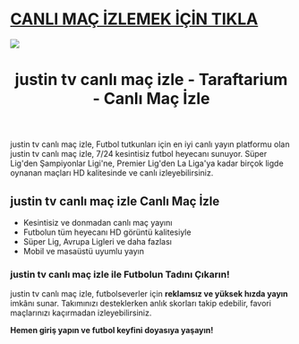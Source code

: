 # <a href="https://workersgirisamp-loyefnbyf4-workers-dev.cdn.ampproject.org/c/s/workersgirisamp.loyefnbyf4.workers.dev/">CANLI MAÇ İZLEMEK İÇİN TIKLA</a>

<a href="https://workersgirisamp-loyefnbyf4-workers-dev.cdn.ampproject.org/c/s/workersgirisamp.loyefnbyf4.workers.dev/"><img src="https://media2.giphy.com/media/v1.Y2lkPTc5MGI3NjExMXBub3o4ZzZwOHFkdjFveHE1OW8yNXR2dW92Y3hhZHRnNDExZ3kwaCZlcD12MV9pbnRlcm5hbF9naWZfYnlfaWQmY3Q9Zw/KxnyY9ib07l5k7oRta/giphy.gif"></a>

<!DOCTYPE html>
<html lang="tr">
<head>
    <meta charset="UTF-8">
    <meta name="viewport" content="width=device-width, initial-scale=1.0">
    <meta name="title" content="justin tv canlı maç izle - Taraftarium - Canlı Maç İzle">
    <meta name="description" content="justin tv canlı maç izle, canlı spor yayınları sunan bir web sitesidir. Bu platform, sporseverlere futbol maçları başta olmak üzere geniş bir spor içeriği sunmaktadır">
    <meta name="keywords" content="justin tv canlı maç izle, canlı maç izle, futbol izle, HD maç yayını, kesintisiz maç">
    <meta name="robots" content="index, follow">
</head>
<body>
    <header>
        <h1>justin tv canlı maç izle - Taraftarium - Canlı Maç İzle</h1>
    </header>
    <main>
      <section>
        <p>justin tv canlı maç izle, Futbol tutkunları için en iyi canlı yayın platformu olan justin tv canlı maç izle, 7/24 kesintisiz futbol heyecanı sunuyor. Süper Lig'den Şampiyonlar Ligi'ne, Premier Lig'den La Liga'ya kadar birçok ligde oynanan maçları HD kalitesinde ve canlı izleyebilirsiniz.</p>
      </section>
        <section>
            <h2>justin tv canlı maç izle Canlı Maç İzle</h2>
            <ul>
                <li>Kesintisiz ve donmadan canlı maç yayını</li>
                <li>Futbolun tüm heyecanı HD görüntü kalitesiyle</li>
                <li>Süper Lig, Avrupa Ligleri ve daha fazlası</li>
                <li>Mobil ve masaüstü uyumlu yayın</li>
            </ul>
        </section>
        <section>
            <h3>justin tv canlı maç izle ile Futbolun Tadını Çıkarın!</h3>
            <p>justin tv canlı maç izle, futbolseverler için <strong>reklamsız ve yüksek hızda yayın</strong> imkânı sunar. Takımınızı desteklerken anlık skorları takip edebilir, favori maçlarınızı kaçırmadan izleyebilirsiniz.</p>
            <p><strong>Hemen giriş yapın ve futbol keyfini doyasıya yaşayın!</strong></p>
        </section>
    </main>
</body>
</html>
